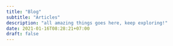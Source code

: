 ```yaml
---
title: "Blog"
subtitle: "Articles"
description: "all amazing things goes here, keep exploring!"
date: 2021-01-16T08:28:21+07:00
draft: false
---
```


